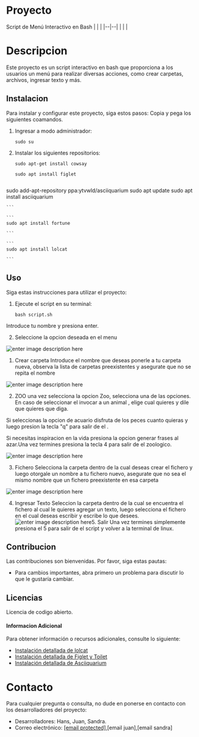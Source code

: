 
# Proyecto


Script de Menú Interactivo en Bash 
|  |  |
|--|--|
|  |  |

# Descripcion
Este proyecto es un script interactivo en bash que proporciona a los usuarios un menú para realizar diversas acciones, como crear carpetas, archivos, ingresar texto y más.

## Instalacion 

Para instalar y configurar este proyecto, siga estos pasos: Copia y pega los siguientes coamandos.

1.  Ingresar a modo administrador:
    
    ```
    sudo su
    
    ```
    
2.  Instalar los siguientes repositorios:
    
    ```
    sudo apt-get install cowsay
    
    ```
    
    ```
    sudo apt install figlet 
    
    ```
    
    ```
   sudo add-apt-repository ppa:ytvwld/asciiquarium
   sudo apt update
   sudo apt install asciiquarium
    
    ```
    
    ```
    sudo apt install fortune
    
    ```
    
    ```
    sudo apt install lolcat
    
    ```
    


## Uso

Siga estas instrucciones para utilizar el proyecto:

1.  Ejecute el script en su terminal:
    
    ```
    bash script.sh
    ```
Introduce tu nombre y presiona enter.

2.  Seleccione  la opcion deseada en el menu
   
![enter image description here](https://i.imgur.com/rWssUw4.png)

1. Crear carpeta
Introduce el nombre que deseas ponerle a tu carpeta nueva, observa la 
lista de carpetas preexistentes y asegurate que no se repita el nombre

![enter image description here](https://i.imgur.com/RCxHi4a.png)
  
2. ZOO
una vez selecciona la opcion Zoo, selecciona una de las opciones. En caso de seleccionar el invocar a un animal , elige cual quieres y dile que quieres que diga.

Si seleccionas la opcion de acuario disfruta de los peces cuanto quieras y luego presion la tecla "q" para salir de el .

Si necesitas inspiracion en la vida presiona la opcion generar frases al azar.Una vez termines presiona la tecla 4 para salir de el zoologico.

![enter image description here](https://i.imgur.com/9gqZPch.png)

3. Fichero
Selecciona la carpeta dentro de la cual deseas crear el fichero y luego otorgale un nombre a tu fichero nuevo, asegurate que no sea el mismo nombre que un fichero preexistente en esa carpeta

![enter image description here](https://i.imgur.com/jytbiJ0.png)

4. Ingresar Texto
Seleccion la carpeta dentro de la cual se encuentra el fichero al cual le quieres agregar un texto, luego selecciona el fichero en el cual deseas escribir y escribe lo que desees.![enter image description here](https://i.imgur.com/LYNsPZ8.png)5. Salir
Una vez termines simplemente presiona el 5 para salir de el script y volver a la terminal de linux.
 
## Contribucion

Las contribuciones son bienvenidas. Por favor, siga estas pautas:

-   Para cambios importantes, abra primero un problema para discutir lo que le gustaría cambiar.
## Licencias
Licencia de codigo abierto.

#### Informacion Adicional

Para obtener información o recursos adicionales, consulte lo siguiente:

-   [Instalación detallada de lolcat](https://esgeeks.com/lolcat-darle-color-terminal-linux/)
-   [Instalación detallada de Figlet y Toilet](https://ubunlog.com/figlet-banners-ascii-terminal/)
-   [Instalación detallada de Asciiquarium](https://www.drivemeca.com/asciiquarium-en-tu-terminal-linux/)

# Contacto

Para cualquier pregunta o consulta, no dude en ponerse en contacto con los desarrolladores del proyecto:

-   Desarrolladores: Hans, Juan, Sandra.
-   Correo electrónico: [[email protected]](https://stackedit.io/cdn-cgi/l/email-protection#fd959c938ea29c8f9c889e92a2cfcdcccfbd959289909c9491d39e9290),[email juan],[email sandra]

